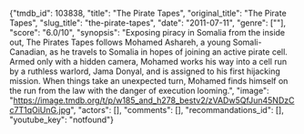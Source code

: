 {"tmdb_id": 103838, "title": "The Pirate Tapes", "original_title": "The Pirate Tapes", "slug_title": "the-pirate-tapes", "date": "2011-07-11", "genre": [""], "score": "6.0/10", "synopsis": "Exposing piracy in Somalia from the inside out, The Pirates Tapes follows Mohamed Ashareh, a young Somali-Canadian, as he travels to Somalia in hopes of joining an active pirate cell. Armed only with a hidden camera, Mohamed works his way into a cell run by a ruthless warlord, Jama Donyal, and is assigned to his first hijacking mission. When things take an unexpected turn, Mohamed finds himself on the run from the law with the danger of execution looming.", "image": "https://image.tmdb.org/t/p/w185_and_h278_bestv2/zVADw5QfJun45NDzCc7T1qOiUnG.jpg", "actors": [], "comments": [], "recommandations_id": [], "youtube_key": "notfound"}
